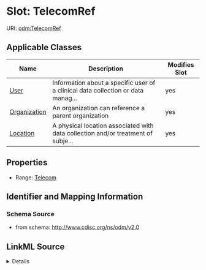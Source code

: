 # Slot: TelecomRef

URI: [odm:TelecomRef](http://www.cdisc.org/ns/odm/v2.0/TelecomRef)



<!-- no inheritance hierarchy -->




## Applicable Classes

| Name | Description | Modifies Slot |
| --- | --- | --- |
[User](User.md) | Information about a specific user of a clinical data collection or data manag... |  yes  |
[Organization](Organization.md) | An organization can reference a parent organization |  yes  |
[Location](Location.md) | A physical location associated with data collection and/or treatment of subje... |  yes  |







## Properties

* Range: [Telecom](Telecom.md)





## Identifier and Mapping Information







### Schema Source


* from schema: http://www.cdisc.org/ns/odm/v2.0




## LinkML Source

<details>
```yaml
name: TelecomRef
from_schema: http://www.cdisc.org/ns/odm/v2.0
rank: 1000
identifier: false
alias: TelecomRef
domain_of:
- User
- Organization
- Location
range: Telecom

```
</details>